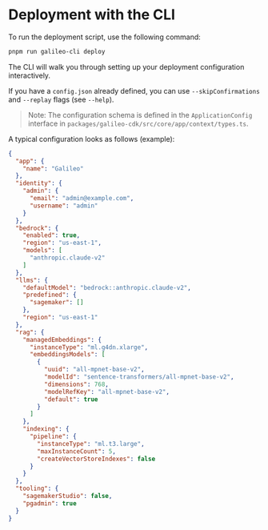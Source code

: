 # Deployment with the CLI

To run the deployment script, use the following command:

```sh
pnpm run galileo-cli deploy
```

The CLI will walk you through setting up your deployment configuration interactively.

If you have a `config.json` already defined, you can use `--skipConfirmations` and `--replay` flags (see `--help`).

> Note: The configuration schema is defined in the `ApplicationConfig` interface in `packages/galileo-cdk/src/core/app/context/types.ts`.

A typical configuration looks as follows (example):

```json
{
  "app": {
    "name": "Galileo"
  },
  "identity": {
    "admin": {
      "email": "admin@example.com",
      "username": "admin"
    }
  },
  "bedrock": {
    "enabled": true,
    "region": "us-east-1",
    "models": [
      "anthropic.claude-v2"
    ]
  },
  "llms": {
    "defaultModel": "bedrock::anthropic.claude-v2",
    "predefined": {
      "sagemaker": []
    },
    "region": "us-east-1"
  },
  "rag": {
    "managedEmbeddings": {
      "instanceType": "ml.g4dn.xlarge",
      "embeddingsModels": [
        {
          "uuid": "all-mpnet-base-v2",
          "modelId": "sentence-transformers/all-mpnet-base-v2",
          "dimensions": 768,
          "modelRefKey": "all-mpnet-base-v2",
          "default": true
        }
      ]
    },
    "indexing": {
      "pipeline": {
        "instanceType": "ml.t3.large",
        "maxInstanceCount": 5,
        "createVectorStoreIndexes": false
      }
    }
  },
  "tooling": {
    "sagemakerStudio": false,
    "pgadmin": true
  }
}
```
